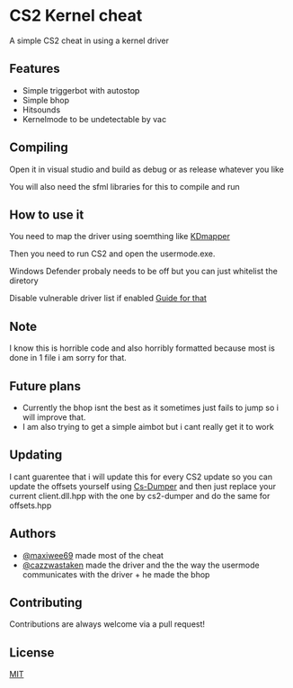 
# CS2 Kernel cheat

A simple CS2 cheat in using a kernel driver


## Features

- Simple triggerbot with autostop
- Simple bhop 
- Hitsounds
- Kernelmode to be undetectable by vac


## Compiling

Open it in visual studio and build as debug or as release whatever you like 

You will also need the sfml libraries for this to compile and run
## How to use it

You need to map the driver using soemthing like [KDmapper](https://github.com/TheCruZ/kdmapper) 

Then you need to run CS2 and open the usermode.exe.

Windows Defender probaly needs to be off but you can just whitelist the diretory 

Disable vulnerable driver list if enabled [Guide for that](https://support.microsoft.com/en-au/topic/kb5020779-the-vulnerable-driver-blocklist-after-the-october-2022-preview-release-3fcbe13a-6013-4118-b584-fcfbc6a09936)
## Note

I know this is horrible code and also horribly formatted because most is done in 1 file i am sorry for that.

## Future plans
- Currently the bhop isnt the best as it sometimes just fails to jump so i will improve that.
- I am also trying to get a simple aimbot but i cant really get it to work 

## Updating

I cant guarentee that i will update this for every CS2 update so you can update the offsets yourself using [Cs-Dumper](https://github.com/a2x/cs2-dumper) and then just replace your current client.dll.hpp with the one by cs2-dumper and do the same for offsets.hpp
## Authors
- [@maxiwee69](https://www.github.com/maxiwee69) made most of the cheat
- [@cazzwastaken](https://www.github.com/cazzwastaken) made the driver and the the way the usermode communicates with the driver + he made the bhop


## Contributing

Contributions are always welcome via a pull request!


## License

[MIT](https://choosealicense.com/licenses/mit/)


